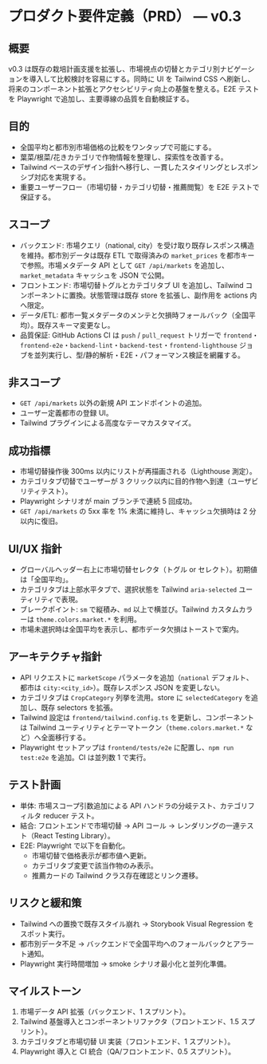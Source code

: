 # プロダクト要件定義（PRD） — v0.3

## 概要

v0.3 は既存の栽培計画支援を拡張し、市場視点の切替とカテゴリ別ナビゲーションを導入して比較検討を容易にする。同時に UI を Tailwind CSS へ刷新し、将来のコンポーネント拡張とアクセシビリティ向上の基盤を整える。E2E テストを Playwright で追加し、主要導線の品質を自動検証する。

## 目的

- 全国平均と都市別市場価格の比較をワンタップで可能にする。
- 葉菜/根菜/花きカテゴリで作物情報を整理し、探索性を改善する。
- Tailwind ベースのデザイン指針へ移行し、一貫したスタイリングとレスポンシブ対応を実現する。
- 重要ユーザーフロー（市場切替・カテゴリ切替・推薦閲覧）を E2E テストで保証する。

## スコープ

- バックエンド: 市場クエリ（national, city）を受け取り既存レスポンス構造を維持。都市別データは既存 ETL で取得済みの `market_prices` を都市キーで参照。市場メタデータ API として `GET /api/markets` を追加し、`market_metadata` キャッシュを JSON で公開。
- フロントエンド: 市場切替トグルとカテゴリタブ UI を追加し、Tailwind コンポーネントに置換。状態管理は既存 store を拡張し、副作用を actions 内へ限定。
- データ/ETL: 都市一覧メタデータのメンテと欠損時フォールバック（全国平均）。既存スキーマ変更なし。
- 品質保証: GitHub Actions CI は `push` / `pull_request` トリガーで `frontend`・`frontend-e2e`・`backend-lint`・`backend-test`・`frontend-lighthouse` ジョブを並列実行し、型/静的解析・E2E・パフォーマンス検証を網羅する。

## 非スコープ

- `GET /api/markets` 以外の新規 API エンドポイントの追加。
- ユーザー定義都市の登録 UI。
- Tailwind プラグインによる高度なテーマカスタマイズ。

## 成功指標

- 市場切替操作後 300ms 以内にリストが再描画される（Lighthouse 測定）。
- カテゴリタブ切替でユーザーが 3 クリック以内に目的作物へ到達（ユーザビリティテスト）。
- Playwright シナリオが main ブランチで連続 5 回成功。
- `GET /api/markets` の 5xx 率を 1% 未満に維持し、キャッシュ欠損時は 2 分以内に復旧。

## UI/UX 指針

- グローバルヘッダー右上に市場切替セレクタ（トグル or セレクト）。初期値は「全国平均」。
- カテゴリタブは上部水平タブで、選択状態を Tailwind `aria-selected` ユーティリティで表現。
- ブレークポイント: `sm` で縦積み、`md` 以上で横並び。Tailwind カスタムカラーは `theme.colors.market.*` を利用。
- 市場未選択時は全国平均を表示し、都市データ欠損はトーストで案内。

## アーキテクチャ指針

- API リクエストに `marketScope` パラメータを追加（`national` デフォルト、都市は `city:<city_id>`）。既存レスポンス JSON を変更しない。
- カテゴリタブは `CropCategory` 列挙を流用。store に `selectedCategory` を追加し、既存 selectors を拡張。
- Tailwind 設定は `frontend/tailwind.config.ts` を更新し、コンポーネントは Tailwind ユーティリティとテーマトークン（`theme.colors.market.*` など）へ全面移行する。
- Playwright セットアップは `frontend/tests/e2e` に配置し、`npm run test:e2e` を追加。CI は並列数 1 で実行。

## テスト計画

- 単体: 市場スコープ引数追加による API ハンドラの分岐テスト、カテゴリフィルタ reducer テスト。
- 結合: フロントエンドで市場切替 → API コール → レンダリングの一連テスト（React Testing Library）。
- E2E: Playwright で以下を自動化。
  - 市場切替で価格表示が都市値へ更新。
  - カテゴリタブ変更で該当作物のみ表示。
  - 推薦カードの Tailwind クラス存在確認とリンク遷移。

## リスクと緩和策

- Tailwind への置換で既存スタイル崩れ → Storybook Visual Regression をスポット実行。
- 都市別データ不足 → バックエンドで全国平均へのフォールバックとアラート通知。
- Playwright 実行時間増加 → smoke シナリオ最小化と並列化準備。

## マイルストーン

1. 市場データ API 拡張（バックエンド、1 スプリント）。
2. Tailwind 基盤導入とコンポーネントリファクタ（フロントエンド、1.5 スプリント）。
3. カテゴリタブと市場切替 UI 実装（フロントエンド、1 スプリント）。
4. Playwright 導入と CI 統合（QA/フロントエンド、0.5 スプリント）。
